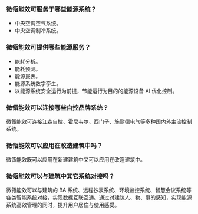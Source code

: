 ### 微瓴能效可服务于哪些能源系统？
- 中央空调空气系统。
- 中央空调制冷系统。

### 微瓴能效可提供哪些能源服务？
-	能耗分析。
-	能耗预测。
-	能源报表。
-	能源系统数字孪生。
-	以能源系统安全运行为前提，节能运行为目的的能源设备 AI 优化控制。

### 微瓴能效可以连接哪些自控品牌系统？
微瓴能效可连接江森自控、霍尼韦尔、西门子、施耐德电气等多种国内外主流控制系统。

### 微瓴能效可以应用在改造建筑中吗？
微瓴能效既可以应用在新建建筑中又可以应用在改造建筑中。

### 微瓴能效可以与建筑中其它系统对接吗？
微瓴能效可以与建筑的 BA 系统、远程抄表系统、环境监控系统、智慧会议系统等各类智能系统对接，实现数据互联互通。通过对建筑人、物、事的感知，实现能源系统高效管理的同时，提升用户居住与使用感受。
